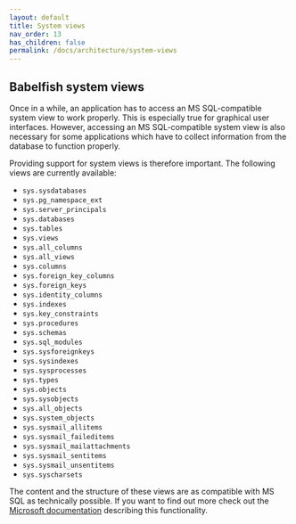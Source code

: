 ```yaml
---
layout: default
title: System views
nav_order: 13
has_children: false
permalink: /docs/architecture/system-views
---
```


## Babelfish system views 

Once in a while, an application has to access an MS SQL-compatible system view to
work properly. This is especially true for graphical user interfaces. However,
accessing an MS SQL-compatible system view is also necessary for some applications 
which have to collect information from the database to function properly.

Providing support for system views is therefore important. The following views
are currently available:

- `sys.sysdatabases`
- `sys.pg_namespace_ext `
- `sys.server_principals`
- `sys.databases`
- `sys.tables `
- `sys.views `
- `sys.all_columns`
- `sys.all_views `
- `sys.columns `
- `sys.foreign_key_columns`
- `sys.foreign_keys `
- `sys.identity_columns `
- `sys.indexes `
- `sys.key_constraints `
- `sys.procedures`
- `sys.schemas `
- `sys.sql_modules`
- `sys.sysforeignkeys `
- `sys.sysindexes `
- `sys.sysprocesses `
- `sys.types `
- `sys.objects `
- `sys.sysobjects `
- `sys.all_objects `
- `sys.system_objects `
- `sys.sysmail_allitems`
- `sys.sysmail_faileditems`
- `sys.sysmail_mailattachments`
- `sys.sysmail_sentitems`
- `sys.sysmail_unsentitems`
- `sys.syscharsets`

The content and the structure of these views are as compatible with MS SQL as
technically possible. If you want to find out more check out the [Microsoft
documentation](https://docs.microsoft.com/en-us/sql/relational-databases/system-catalog-views/object-catalog-views-transact-sql?view=sql-server-ver15)
describing this functionality.
